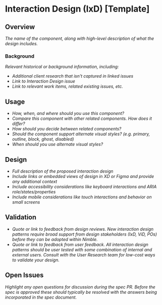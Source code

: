 # Interaction Design (IxD) [Template]

## Overview

*The name of the component, along with high-level description of what the design includes.*

### Background

*Relevant historical or background information, including:*
- *Additional client research that isn't captured in linked issues*
- *Link to Interaction Design issue*
- *Link to relevant work items, related existing issues, etc.*

## Usage

- *How, when, and where should you use this component?*
- *Compare this component with other related components. How does it differ?*
- *How should you decide between related components?*
- *Should the component support alternate visual styles? (e.g. primary, outline, block, ghost, disabled)*
- *When should you use alternate visual styles?*

## Design

- *Full description of the proposed interaction design*
- *Include links or embedded views of design in XD or Figma and provide any additional context*
- *Include accessibility considerations like keyboard interactions and ARIA role/states/properties*
- *Include mobile considerations like touch interactions and behavior on small screens*

## Validation

- *Quote or link to feedback from design reviews. New interaction design patterns require broad support from design stakeholders (IxD, ViD, POs) before they can be adopted within Nimble.*
- *Quote or link to feedback from user feedback. All interaction design patterns should be user tested with some combination of internal and external users. Consult with the User Research team for low-cost ways to validate your design.*

## Open Issues

*Highlight any open questions for discussion during the spec PR. Before the spec is approved these should typically be resolved with the answers being incorporated in the spec document.*
